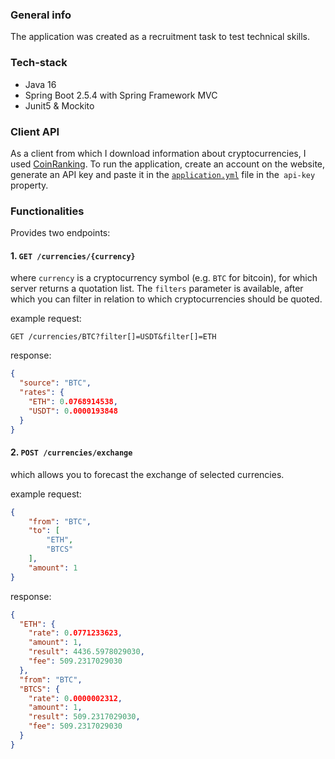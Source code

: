 ### General info

The application was created as a recruitment task to test technical skills.

### Tech-stack

- Java 16
- Spring Boot 2.5.4 with Spring Framework MVC
- Junit5 & Mockito

### Client API

As a client from which I download information about cryptocurrencies, I used [CoinRanking](https://developers.coinranking.com/api).
To run the application, create an account on the website, generate an API key and paste it in the [`application.yml`](https://github.com/DuDiiC/crypto-exchange-task/blob/master/src/main/resources/application.yml) file in the` api-key` property.

### Functionalities

Provides two endpoints:

#### 1. `GET /currencies/{currency}`

where `currency` is a cryptocurrency symbol (e.g. `BTC` for bitcoin), for which server returns a quotation list.
The `filters` parameter is available, after which you can filter in relation to which cryptocurrencies should be quoted.

example request:

    GET /currencies/BTC?filter[]=USDT&filter[]=ETH

response:

```json
{
  "source": "BTC",
  "rates": {
    "ETH": 0.0768914538,
    "USDT": 0.0000193848
  }
}
```

#### 2. `POST /currencies/exchange`

which allows you to forecast the exchange of selected currencies.

example request:

```json
{
    "from": "BTC",
    "to": [
        "ETH",
        "BTCS"
    ],
    "amount": 1
}
```

response:

```json
{
  "ETH": {
    "rate": 0.0771233623,
    "amount": 1,
    "result": 4436.5978029030,
    "fee": 509.2317029030
  },
  "from": "BTC",
  "BTCS": {
    "rate": 0.0000002312,
    "amount": 1,
    "result": 509.2317029030,
    "fee": 509.2317029030
  }
}
```
